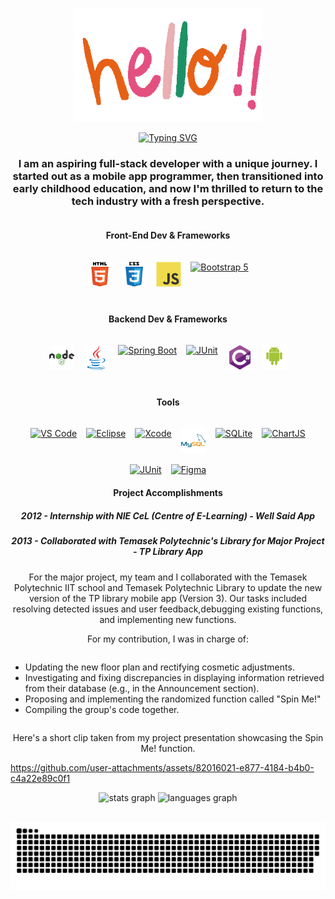 <p align="center">
 <img src="hello.gif" width="300px">
</p>

<p align="center">
 <a href="https://git.io/typing-svg"><img src="https://readme-typing-svg.demolab.com?font=Lobster&size=35&pause=1000&color=F7F2F1&background=1D9065&center=true&vCenter=true&width=1000&height=100&lines=I+am+Syahirah;Also+known+as+Ms+Irah+in+the+Early+Childhood+Community;And+Sahara+by+my+previous+course+mates!" alt="Typing SVG" /></a>
</p>

<h3 align="center">I am an aspiring full-stack developer with a unique journey. I started out as a mobile app programmer, then transitioned into early childhood education, and now I'm thrilled to return to the tech industry with a fresh perspective.</h3>

<!-- Container for rows 1-3 -->
<div style="display: flex; flex-direction: column; align-items: center; gap: 20px;">

  <!-- Row 1: Front-End Dev & Frameworks -->
  <div style="display: flex; flex-wrap: wrap; justify-content: center; gap: 15px;">
    <h4 style="width: 100%; text-align: center;">Front-End Dev & Frameworks</h4>
    <a href="https://www.w3.org/html/" target="_blank" rel="noreferrer">
      <img src="https://raw.githubusercontent.com/devicons/devicon/master/icons/html5/html5-original-wordmark.svg" alt="HTML5" width="40" height="40"/>
    </a>
    <a href="https://www.w3schools.com/css/" target="_blank" rel="noreferrer">
      <img src="https://raw.githubusercontent.com/devicons/devicon/master/icons/css3/css3-original-wordmark.svg" alt="CSS3" width="40" height="40"/>
    </a>
    <a href="https://developer.mozilla.org/en-US/docs/Web/JavaScript" target="_blank" rel="noreferrer">
      <img src="https://raw.githubusercontent.com/devicons/devicon/master/icons/javascript/javascript-original.svg" alt="JavaScript" width="40" height="40"/>
    </a>
        <a href="https://getbootstrap.com" target="_blank" rel="noreferrer">
      <img src="https://getbootstrap.com/docs/5.0/assets/brand/bootstrap-logo-shadow.png" alt="Bootstrap 5" width="50" height="40"/>
    </a>
    </a>
  </div>

  <!-- Row 2: Backend Dev & Frameworks -->
  <div style="display: flex; flex-wrap: wrap; justify-content: center; gap: 15px;">
    <h4 style="width: 100%; text-align: center;">Backend Dev & Frameworks</h4>
    <a href="https://nodejs.org" target="_blank" rel="noreferrer">
      <img src="https://raw.githubusercontent.com/devicons/devicon/master/icons/nodejs/nodejs-original-wordmark.svg" alt="Node.js" width="40" height="40"/>
    </a>
    <a href="https://www.java.com" target="_blank" rel="noreferrer">
      <img src="https://raw.githubusercontent.com/devicons/devicon/master/icons/java/java-original.svg" alt="Java" width="40" height="40"/>
    </a>
    <a href="https://spring.io/projects/spring-boot" target="_blank" rel="noreferrer">
      <img src="https://upload.wikimedia.org/wikipedia/commons/thumb/7/79/Spring_Boot.svg/512px-Spring_Boot.svg.png" alt="Spring Boot" width="40" height="40"/>
    </a>
    <a href="https://junit.org/junit5/" target="_blank" rel="noreferrer">
      <img src="https://icon.icepanel.io/Technology/svg/JUnit.svg" alt="JUnit" width="40" height="40"/>
    </a>
        <a href="https://www.w3schools.com/cs/" target="_blank" rel="noreferrer">
      <img src="https://raw.githubusercontent.com/devicons/devicon/master/icons/csharp/csharp-original.svg" alt="C#" width="40" height="40"/>
    </a>
    <a href="https://developer.android.com" target="_blank" rel="noreferrer">
      <img src="https://raw.githubusercontent.com/devicons/devicon/master/icons/android/android-original-wordmark.svg" alt="Android" width="40" height="40"/>
    </a>
  </div>

  <!-- Row 3: Tools -->
  <div style="display: flex; flex-wrap: wrap; justify-content: center; gap: 15px;">
    <h4 style="width: 100%; text-align: center;">Tools</h4>
    <!-- IDEs -->
    <a href="https://code.visualstudio.com" target="_blank" rel="noreferrer">
      <img src="https://icon.icepanel.io/Technology/svg/Visual-Studio-Code-%28VS-Code%29.svg" alt="VS Code" width="40" height="40"/>
    </a>
    <a href="https://eclipseide.org" target="_blank" rel="noreferrer">
      <img src="https://icon.icepanel.io/Technology/png-shadow-512/Eclipse-IDE.png" alt="Eclipse" width="40" height="40"/>
    </a>
   <a href="https://developer.apple.com/xcode" target="_blank" rel="noreferrer">
      <img src="https://icon.icepanel.io/Technology/svg/Xcode.svg" alt="Xcode" width="40" height="40"/>
    </a>
    <!-- Databases -->
    <a href="https://www.mysql.com/" target="_blank" rel="noreferrer">
      <img src="https://raw.githubusercontent.com/devicons/devicon/master/icons/mysql/mysql-original-wordmark.svg" alt="MySQL" width="40" height="40"/>
    </a>
    <a href="https://www.sqlite.org/" target="_blank" rel="noreferrer">
      <img src="https://www.vectorlogo.zone/logos/sqlite/sqlite-icon.svg" alt="SQLite" width="40" height="40"/>
    </a>
    <!-- Data Visualization -->
    <a href="https://www.chartjs.org" target="_blank" rel="noreferrer">
      <img src="https://www.chartjs.org/media/logo-title.svg" alt="ChartJS" width="40" height="40"/>
    </a>
    <!-- Testing -->
    <a href="https://junit.org/junit5/" target="_blank" rel="noreferrer">
      <img src="https://icon.icepanel.io/Technology/svg/JUnit.svg" alt="JUnit" width="40" height="40"/>
    </a>
    <!-- Design Software -->
    <a href="https://www.figma.com/" target="_blank" rel="noreferrer">
      <img src="https://www.vectorlogo.zone/logos/figma/figma-icon.svg" alt="Figma" width="40" height="40"/>
    </a>
  </div>
</div>

<!-- Row 4: Summary of Project Accomplishments -->
<div style="text-align: center; margin-top: 20px;">
 <h4>Project Accomplishments</h4>
 <h5>2012 - Internship with NIE CeL (Centre of E-Learning) - Well Said App </h5>
    <p>
     
   </p>

 <h5>2013 - Collaborated with Temasek Polytechnic's Library for Major Project - TP Library App </h5>
    <p>
      For the major project, my team and I collaborated with the Temasek Polytechnic IIT school and Temasek Polytechnic          Library to update the new version of the TP library mobile app (Version 3). Our tasks included resolving detected          issues and user feedback,debugging existing functions, and implementing new functions.
    </p>
    
   <p>For my contribution, I was in charge of:</p>
    <ul style="text-align: left; display: inline-block;">
      <li>Updating the new floor plan and rectifying cosmetic adjustments.</li>
      <li>Investigating and fixing discrepancies in displaying information retrieved from their database (e.g., in the Announcement section).</li>
      <li>Proposing and implementing the randomized function called "Spin Me!"</li>
      <li>Compiling the group's code together.</li>
    </ul>
    <p>Here's a short clip taken from my project presentation showcasing the Spin Me! function.</p> 
  </div>
</div>

https://github.com/user-attachments/assets/82016021-e877-4184-b4b0-c4a22e89c0f1

<div align="center">
  <img src="https://github-readme-stats.vercel.app/api?username=nur-syahirah&hide_title=false&hide_rank=false&show_icons=true&include_all_commits=true&count_private=true&disable_animations=false&theme=dracula&locale=en&hide_border=false" height="150" alt="stats graph"  />
  <img src="https://github-readme-stats.vercel.app/api/top-langs?username=nur-syahirah&locale=en&hide_title=false&layout=compact&card_width=320&langs_count=5&theme=dracula&hide_border=false" height="150" alt="languages graph"  />
</div>

<br clear="both">
<p align="center">
  <img src="assets/snake.svg" alt="Snake Animation">
</p>

###
<!--
**nur-syahirah/nur-syahirah** is a ✨ _special_ ✨ repository because its `README.md` (this file) appears on your GitHub profile.

Here are some ideas to get you started:

- 🔭 I’m currently working on ...
- 🌱 I’m currently learning ...
- 👯 I’m looking to collaborate on ...
- 🤔 I’m looking for help with ...
- 💬 Ask me about ...
- 📫 How to reach me: ...
- 😄 Pronouns: ...
- ⚡ Fun fact: ...


I'm an aspiring full-stack developer with a unique journey. I started out as a mobile programmer, then transitioned into early childhood education, and now I'm thrilled to return to the tech industry with a fresh perspective.

## My Journey
**From Mobile Programming to Early Childhood:**  
My early career in mobile programming gave me hands-on coding experience, while my time as an early childhood educator taught me creativity, communication, and problem-solving in dynamic environments. These experiences have shaped my approach to full-stack development — blending technical savvy with innovative, human-centered solutions.

**Why Full-Stack Development?**  
I'm driven by a deep fascination with how things work and a desire to tackle challenges head-on. Whether it's debugging a tricky piece of code or designing an intuitive user interface, I love the process of resolving problems and building innovative solutions from the ground up.

**Transferable Skills I Bring:**  
- **Problem-Solving:** Developing creative solutions in both classrooms and code.
- **Communication:** Explaining complex concepts clearly, whether to colleagues or end-users.
- **Adaptability:** Adjusting quickly to new challenges and technologies.
- **Patience & Persistence:** Guiding learners and debugging code both require a steady, persistent approach.
- **Creativity:** Crafting engaging lesson plans informs my passion for designing intuitive interfaces.
- **Collaboration:** Working with educators and diverse teams has honed my ability to thrive in collaborative environments.

<div style="text-align: center; margin-top: 20px;">
  <h4>Project Accomplishments</h4>
  <p>
    Developed a responsive e-commerce website as a capstone project that demonstrates mastery of full-stack development. Integrated a seamless front-end design using modern web frameworks with robust back-end systems and databases.
  </p>
</div>

**My Current Journey:**  
I'm currently immersed in a 3-month bootcamp to master full-stack development, learning technologies like HTML, JavaScript, and Java. I'm equally excited about both frontend and backend challenges. Right now, I'm working on my capstone project — a responsive ecommerce website — which allows me to synthesize my learning and test my skills in a real-world scenario.



-->
